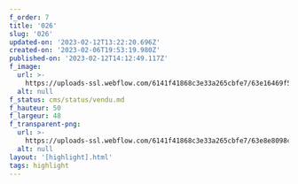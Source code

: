 ```yaml
---
f_order: 7
title: '026'
slug: '026'
updated-on: '2023-02-12T13:22:20.696Z'
created-on: '2023-02-06T19:53:19.980Z'
published-on: '2023-02-12T14:12:49.117Z'
f_image:
  url: >-
    https://uploads-ssl.webflow.com/6141f41868c3e33a265cbfe7/63e16469f58bf3029e1e52ce_026.jpg
  alt: null
f_status: cms/status/vendu.md
f_hauteur: 50
f_largeur: 48
f_transparent-png:
  url: >-
    https://uploads-ssl.webflow.com/6141f41868c3e33a265cbfe7/63e8e8098c09971831c28d7b_026.png
  alt: null
layout: '[highlight].html'
tags: highlight
---
```



